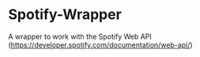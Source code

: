 # Spotify-Wrapper

A wrapper to work with the Spotify Web API (https://developer.spotify.com/documentation/web-api/)
